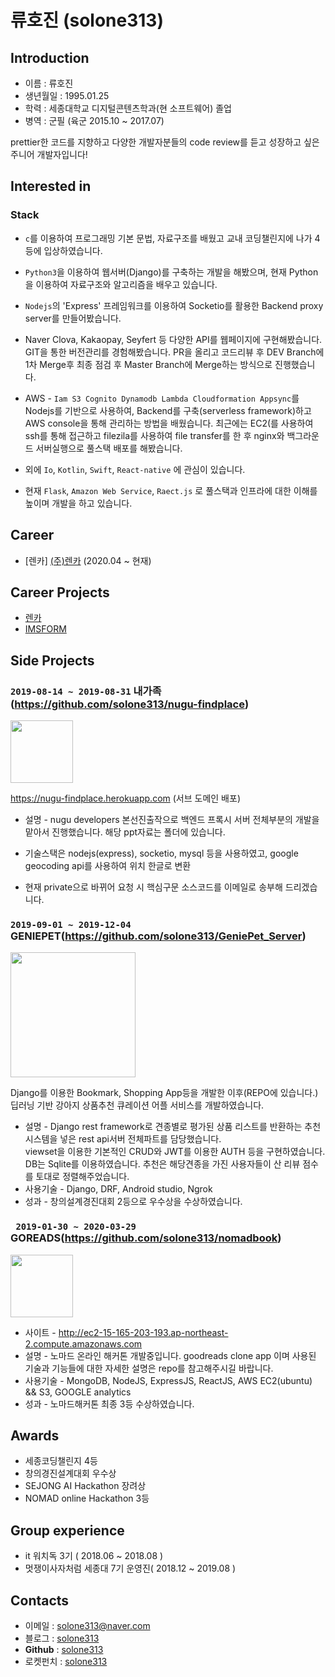 # **류호진** (solone313)

## Introduction
- 이름 : 류호진
- 생년월일 : 1995.01.25
- 학력 : 세종대학교 디지털콘텐츠학과(현 소프트웨어) 졸업
- 병역 : 군필 (육군 2015.10 ~ 2017.07)

prettier한 코드를 지향하고 다양한 개발자분들의 code review를 듣고 성장하고 싶은 주니어 개발자입니다!

## Interested in
### Stack

- `c`를 이용하여 프로그래밍 기본 문법, 자료구조를 배웠고 교내 코딩챌린지에 나가 4등에 입상하였습니다.

- `Python3`을 이용하여 웹서버(Django)를 구축하는 개발을 해봤으며, 현재 Python을 이용하여 자료구조와 알고리즘을 배우고 있습니다.

- `Nodejs`의 'Express' 프레임워크를 이용하여 Socketio를 활용한 Backend proxy server를 만들어봤습니다. 

- Naver Clova, Kakaopay, Seyfert 등 다양한 API를 웹페이지에 구현해봤습니다. GIT을 통한 버전관리를 경험해봤습니다. PR을 올리고 코드리뷰 후 DEV Branch에 1차 Merge후 최종 점검 후 Master Branch에 Merge하는 방식으로 진행했습니다.

- AWS - `Iam S3 Cognito Dynamodb Lambda Cloudformation Appsync`를 Nodejs를 기반으로 사용하여, Backend를 구축(serverless framework)하고 AWS console을 통해 관리하는 방법을 배웠습니다. 최근에는 EC2(를 사용하여 ssh를 통해 접근하고 filezila를 사용하여 file transfer를 한 후 nginx와 백그라운드 서버실행으로 풀스택 배포를 해봤습니다.

- 외에 `Io`, `Kotlin`, `Swift`, `React-native` 에 관심이 있습니다.

- 현재 `Flask`, `Amazon Web Service`, `Raect.js` 로 풀스택과 인프라에 대한 이해를 높이며 개발을 하고 있습니다.

## Career
 - [렌카] [(주)렌카](http://www.saramin.co.kr/zf_user/company-info/view/csn/2808600274/company_nm/%EB%A0%8C%EC%B9%B4(%EC%A3%BC)) (2020.04 ~ 현재)

## Career Projects
- [렌카](https://rencar.co.kr/intro)
- [IMSFORM](https://imsform.com/intro)

## Side Projects

### `2019-08-14 ~ 2019-08-31` 내가족(https://github.com/solone313/nugu-findplace)

<img src="https://i.postimg.cc/Kv5YJZQ4/image.png" width=100>

https://nugu-findplace.herokuapp.com (서브 도메인 배포)

- 설명 - nugu developers 본선진출작으로 백엔드 프록시 서버 전체부분의 개발을 맡아서 진행했습니다. 해당 ppt자료는 폴더에 있습니다.

- 기술스택은 nodejs(express), socketio, mysql 등을 사용하였고, google geocoding api를 사용하여 위치 한글로 변환

- 현재 private으로 바뀌어 요청 시 핵심구문 소스코드를 이메일로 송부해 드리겠습니다.

### `2019-09-01 ~ 2019-12-04` GENIEPET(https://github.com/solone313/GeniePet_Server)
<img src="https://i.postimg.cc/HLzjnTcf/Shared-Screenshot.jpg" width=200>

Django를 이용한 Bookmark, Shopping App등을 개발한 이후(REPO에 있습니다.)
딥러닝 기반 강아지 상품추천 큐레이션 어플 서비스를 개발하였습니다.  

- 설명 - Django rest framework로 견종별로 평가된 상품 리스트를 반환하는 추천시스템을 넣은 rest api서버 전체파트를 담당했습니다.  
viewset을 이용한 기본적인 CRUD와 JWT를 이용한 AUTH 등을 구현하였습니다. DB는 Sqlite를 이용하였습니다. 추천은 해당견종을 가진 사용자들이 산 리뷰 점수를 토대로 정렬해주었습니다.
- 사용기술 - Django, DRF, Android studio, Ngrok  
- 성과 - 창의설계경진대회 2등으로 우수상을 수상하였습니다.  

### ` 2019-01-30 ~ 2020-03-29` GOREADS(https://github.com/solone313/nomadbook)  
<img src="https://postimg.cc/JDVjjB8J" width=100>

- 사이트 - http://ec2-15-165-203-193.ap-northeast-2.compute.amazonaws.com
- 설명 - 노마드 온라인 해커톤 개발중입니다. goodreads clone app 이며 사용된 기술과 기능들에 대한 자세한 설명은 repo를 참고해주시길 바랍니다.  
- 사용기술 - MongoDB, NodeJS, ExpressJS, ReactJS, AWS EC2(ubuntu) && S3,  GOOGLE analytics 
- 성과 - 노마드해커톤 최종 3등 수상하였습니다.

## Awards
- 세종코딩챌린지 4등
- 창의경진설계대회 우수상
- SEJONG AI Hackathon 장려상
- NOMAD online Hackathon 3등

## Group experience
- it 워치독 3기 ( 2018.06 ~ 2018.08 )
- 멋쟁이사자처럼 세종대 7기 운영진( 2018.12 ~ 2019.08 )
  
## Contacts
- 이메일 : solone313@naver.com
- 블로그 : [solone313](https://velog.io/@solone313)
- **Github** : [solone313](https://github.com/solone313)
- 로켓펀치 : [solone313](https://www.rocketpunch.com/@wjstk1233)

